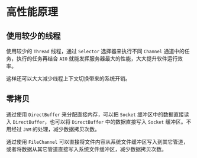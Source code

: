 # 高性能原理

## 使用较少的线程

使用较少的 `Thread` 线程，通过 `Selector` 选择器来执行不同 `Channel` 通道中的任务，执行的任务再结合 `AIO` 就能发挥服务器最大的性能，大大提升软件运行效率。

这样还可以大大减少线程上下文切换带来的系统开销。

## 零拷贝

通过使用 `DirectBuffer` 来分配直接内存，可以把 `Socket` 缓冲区中的数据直接读入 `DirectBuffer`，也可以将 `DirectBuffer` 中的数据直接写入 `Socket` 缓冲区。不用经过 `JVM` 的处理，减少数据拷贝次数。

通过使用 `FileChannel` 可以直接将文件内容从系统文件缓冲区写入到其它管道，或者将数据从其它管道直接写入系统文件缓冲区，减少数据拷贝次数。



